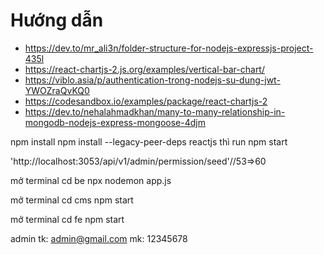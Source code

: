 # Hướng dẫn
- https://dev.to/mr_ali3n/folder-structure-for-nodejs-expressjs-project-435l
- https://react-chartjs-2.js.org/examples/vertical-bar-chart/
- https://viblo.asia/p/authentication-trong-nodejs-su-dung-jwt-YWOZraQvKQ0
- https://codesandbox.io/examples/package/react-chartjs-2
- https://dev.to/nehalahmadkhan/many-to-many-relationship-in-mongodb-nodejs-express-mongoose-4djm



npm install 
npm install --legacy-peer-deps
reactjs thì run npm start


'http://localhost:3053/api/v1/admin/permission/seed'//53=>60


mở terminal
cd be
npx nodemon app.js

mở terminal
cd cms
npm start

mở terminal
cd fe
npm start

admin
tk: admin@gmail.com
mk: 12345678